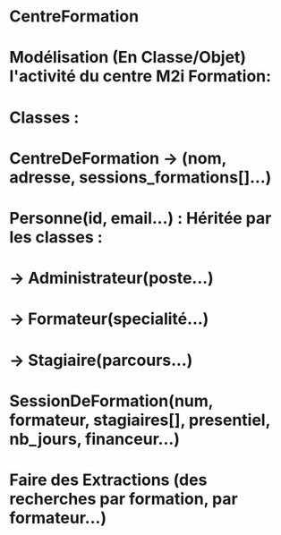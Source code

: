 # CentreFormation
# Modélisation (En Classe/Objet) l'activité du centre M2i Formation:
# Classes :
# CentreDeFormation -> (nom, adresse, sessions_formations[]...)
# Personne(id, email...) : Héritée par les classes :
#       -> Administrateur(poste...)
#       -> Formateur(specialité...)
#       -> Stagiaire(parcours...)
# SessionDeFormation(num, formateur, stagiaires[], presentiel, nb_jours, financeur...)
# Faire des Extractions (des recherches par formation, par formateur...)
